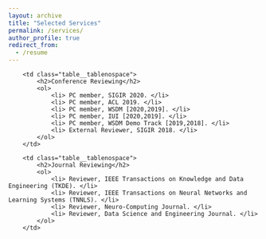 ```yaml
---
layout: archive
title: "Selected Services"
permalink: /services/
author_profile: true
redirect_from:
  - /resume
---
```



<table class="table__tablenospace">
		
		<td class="table__tablenospace">
			<h2>Conference Reviewing</h2>
			<ol>
				<li> PC member, SIGIR 2020. </li>
				<li> PC member, ACL 2019. </li>
				<li> PC member, WSDM [2020,2019]. </li>
				<li> PC member, IUI [2020,2019]. </li>
				<li> PC member, WSDM Demo Track [2019,2018]. </li>
				<li> External Reviewer, SIGIR 2018. </li>
			</ol>
		</td>
		
		<td class="table__tablenospace">
			<h2>Journal Reviewing</h2>
			<ol>
				<li> Reviewer, IEEE Transactions on Knowledge and Data Engineering (TKDE). </li>
				<li> Reviewer, IEEE Transactions on Neural Networks and Learning Systems (TNNLS). </li>
				<li> Reviewer, Neuro-Computing Journal. </li>
				<li> Reviewer, Data Science and Engineering Journal. </li>
			</ol>
		</td>

<table>









